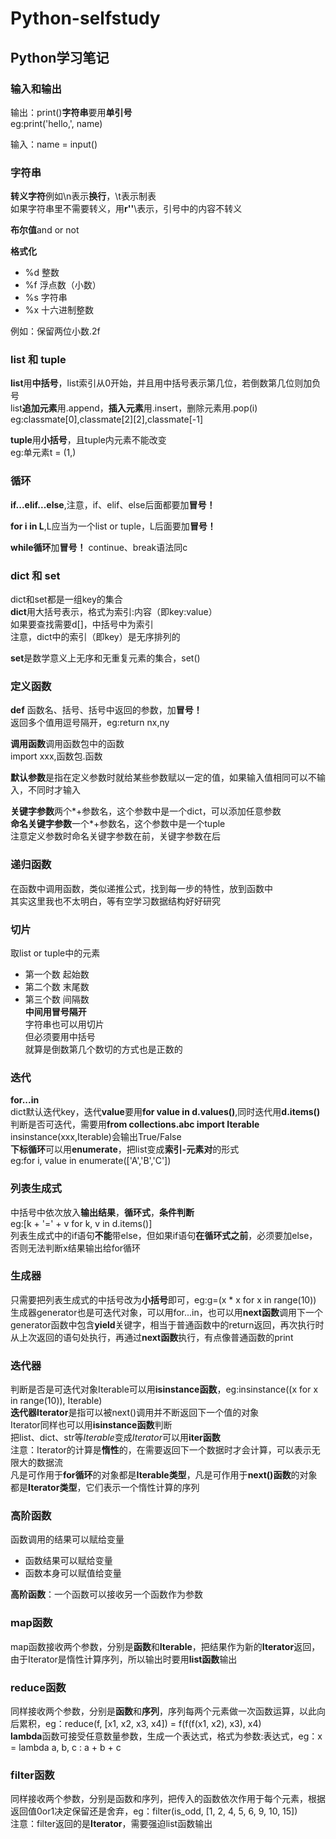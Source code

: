 # Python-selfstudy
## Python学习笔记  
### 输入和输出  

输出：print()**字符串**要用**单引号**<br>
eg:print('hello,', name)<br>

输入：name = input()<br>

### 字符串

**转义字符**例如\n表示**换行**，\t表示制表<br>
如果字符串里不需要转义，用**r''**\表示，引号中的内容不转义<br>

**布尔值**and or not

**格式化**<br>
- %d 整数    
- %f 浮点数（小数）   
- %s 字符串    
- %x 十六进制整数    

例如：保留两位小数.2f<br>

### list 和 tuple
**list**用**中括号**，list索引从0开始，并且用中括号表示第几位，若倒数第几位则加负号<br>
list**追加元素**用.append，**插入元素**用.insert，删除元素用.pop(i)<br>
eg:classmate[0],classmate[2][2],classmate[-1]<br>

**tuple**用**小括号**，且tuple内元素不能改变<br>
eg:单元素t = (1,)<br>

### 循环

**if...elif...else**,注意，if、elif、else后面都要加**冒号！**<br>

**for i in L**,L应当为一个list or tuple，L后面要加**冒号！**<br>

**while循环**加**冒号！** continue、break语法同c<br>

### dict 和 set
dict和set都是一组key的集合<br>
**dict**用大括号表示，格式为索引:内容（即key:value）<br>
如果要查找需要d[]，中括号中为索引<br>
注意，dict中的索引（即key）是无序排列的<br>

**set**是数学意义上无序和无重复元素的集合，set()<br>

### 定义函数
**def** 函数名、括号、括号中返回的参数，加**冒号！**<br>
返回多个值用逗号隔开，eg:return nx,ny<br>

**调用函数**调用函数包中的函数<br>
import xxx,函数包.函数<br>

**默认参数**是指在定义参数时就给某些参数赋以一定的值，如果输入值相同可以不输入，不同时才输入<br>

**关键字参数**两个*+参数名，这个参数中是一个dict，可以添加任意参数<br>
**命名关键字参数**一个*+参数名，这个参数中是一个tuple<br>
注意定义参数时命名关键字参数在前，关键字参数在后<br>

### 递归函数
在函数中调用函数，类似递推公式，找到每一步的特性，放到函数中<br>
其实这里我也不太明白，等有空学习数据结构好好研究<br>

### 切片
取list or tuple中的元素<br>
- 第一个数 起始数   
- 第二个数 末尾数    
- 第三个数 间隔数   
**中间用冒号隔开**<br>
字符串也可以用切片<br>但必须要用中括号<br>
就算是倒数第几个数切的方式也是正数的<br>

### 迭代
**for...in**<br>
dict默认迭代key，迭代**value**要用**for value in d.values()**,同时迭代用**d.items()**<br>
判断是否可迭代，需要用**from collections.abc import Iterable**<br>
insinstance(xxx,Iterable)会输出True/False<br>
**下标循环**可以用**enumerate**，把list变成**索引-元素对**的形式<br>
eg:for i, value in enumerate(['A','B','C'])<br>

### 列表生成式
中括号中依次放入**输出结果**，**循环式**，**条件判断**<br>
eg:[k + '=' + v for k, v in d.items()]<br>
列表生成式中的if语句**不能**带else，但如果if语句**在循环式之前**，必须要加else，否则无法判断x结果输出给for循环<br>

### 生成器
只需要把列表生成式的中括号改为**小括号**即可，eg:g=(x * x for x in range(10))<br>
生成器generator也是可迭代对象，可以用for...in，也可以用**next函数**调用下一个<br>
generator函数中包含**yield**关键字，相当于普通函数中的return返回，再次执行时从上次返回的语句处执行，再通过**next函数**执行，有点像普通函数的print<br>

### 迭代器
判断是否是可迭代对象Iterable可以用**isinstance函数**，eg:insinstance((x for x in range(10)), Iterable)<br>
**迭代器Iterator**是指可以被next()调用并不断返回下一个值的对象<br>
Iterator同样也可以用**isinstance函数**判断<br>
把list、dict、str等*Iterable*变成*Iterator*可以用**iter函数**<br>
注意：Iterator的计算是**惰性**的，在需要返回下一个数据时才会计算，可以表示无限大的数据流<br>
凡是可作用于**for循环**的对象都是**Iterable类型**，凡是可作用于**next()函数**的对象都是**Iterator类型**，它们表示一个惰性计算的序列<br>

### 高阶函数
函数调用的结果可以赋给变量<br>
- 函数结果可以赋给变量   
- 函数本身可以赋值给变量 
   
**高阶函数**：一个函数可以接收另一个函数作为参数<br>   

### map函数
map函数接收两个参数，分别是**函数**和**Iterable**，把结果作为新的**Iterator**返回，由于Iterator是惰性计算序列，所以输出时要用**list函数**输出<br>

### reduce函数
同样接收两个参数，分别是**函数**和**序列**，序列每两个元素做一次函数运算，以此向后累积，eg：reduce(f, [x1, x2, x3, x4]) = f(f(f(x1, x2), x3), x4)<br>
**lambda**函数可接受任意数量参数，生成一个表达式，格式为参数:表达式，eg：x = lambda a, b, c : a + b + c<br>

### filter函数
同样接收两个参数，分别是函数和序列，把传入的函数依次作用于每个元素，根据返回值0or1决定保留还是舍弃，eg：filter(is_odd, [1, 2, 4, 5, 6, 9, 10, 15])<br>
注意：filter返回的是**Iterator**，需要强迫list函数输出<br>









